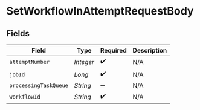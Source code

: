 # SetWorkflowInAttemptRequestBody


## Fields

| Field                 | Type                  | Required              | Description           |
| --------------------- | --------------------- | --------------------- | --------------------- |
| `attemptNumber`       | *Integer*             | :heavy_check_mark:    | N/A                   |
| `jobId`               | *Long*                | :heavy_check_mark:    | N/A                   |
| `processingTaskQueue` | *String*              | :heavy_minus_sign:    | N/A                   |
| `workflowId`          | *String*              | :heavy_check_mark:    | N/A                   |
